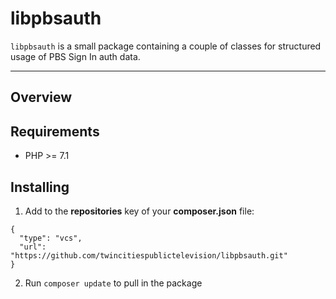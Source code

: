 # libpbsauth

`libpbsauth` is a small package containing a couple of classes for structured
usage of PBS Sign In auth data.

---

## Overview


## Requirements

* PHP >= 7.1

## Installing

1. Add to the **repositories** key of your **composer.json** file:
```
{
  "type": "vcs",
  "url": "https://github.com/twincitiespublictelevision/libpbsauth.git"
}
```

2. Run `composer update` to pull in the package